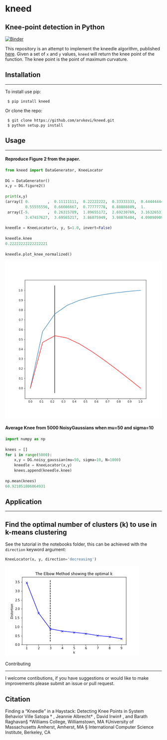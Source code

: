 # kneed

## Knee-point detection in Python

[![Binder](https://mybinder.org/badge.svg)](https://mybinder.org/v2/gh/arvkevi/kneed/master)

This repository is an attempt to implement the kneedle algorithm, published [here](https://www1.icsi.berkeley.edu/~barath/papers/kneedle-simplex11.pdf). Given a set of `x` and `y` values, `kneed` will return the knee point of the function. The knee point is the point of maximum curvature.

## Installation

* * *

To install use pip:                                                                                                                                                                                                

     $ pip install kneed                                                                                                                                                                                            

Or clone the repo:                                                                                                                                                                                                 

     $ git clone https://github.com/arvkevi/kneed.git                                                                                                                                                               
     $ python setup.py install                                                                                                                                                                                      

## Usage
* * *
#### Reproduce Figure 2 from the paper.

```python
from kneed import DataGenerator, KneeLocator

DG = DataGenerator()
x,y = DG.figure2()

print(x,y)
(array([ 0.        ,  0.11111111,  0.22222222,  0.33333333,  0.44444444,
         0.55555556,  0.66666667,  0.77777778,  0.88888889,  1.        ]),
 array([-5.        ,  0.26315789,  1.89655172,  2.69230769,  3.16326531,
         3.47457627,  3.69565217,  3.86075949,  3.98876404,  4.09090909]))

kneedle = KneeLocator(x, y, S=1.0, invert=False)

kneedle.knee
0.22222222222222221

kneedle.plot_knee_normalized()
```

![](images/figure2.knee.png)

#### Average Knee from 5000 NoisyGaussians when mu=50 and sigma=10

```python
import numpy as np

knees = []
for i in range(5000):
    x,y = DG.noisy_gaussian(mu=50, sigma=10, N=1000)
    kneedle = KneeLocator(x,y)
    knees.append(kneedle.knee)

np.mean(knees)
60.921051806064931
```

## Application
* * *
## Find the optimal number of clusters (k) to use in k-means clustering

See the tutorial in the notebooks folder, this can be achieved with the `direction` keyword argument:

```python
KneeLocator(x, y, direction='decreasing')
```

![](images/knee.png)

Contributing                                                                                                                                                                                                       

* * *

I welcome contibutions, if you have suggestions or would like to make improvements please submit an issue or pull request.                                                                                                                                                                                                                   

## Citation

Finding a “Kneedle” in a Haystack:
Detecting Knee Points in System Behavior
Ville Satopa
†
, Jeannie Albrecht†
, David Irwin‡
, and Barath Raghavan§
†Williams College, Williamstown, MA
‡University of Massachusetts Amherst, Amherst, MA
§
International Computer Science Institute, Berkeley, CA
